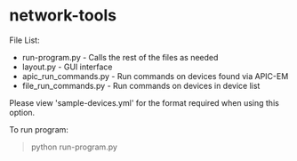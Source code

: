# network-tools

File List:
* run-program.py    - Calls the rest of the files as needed
* layout.py         - GUI interface
* apic_run_commands.py - Run commands on devices found via APIC-EM
* file_run_commands.py - Run commands on devices in device list

Please view 'sample-devices.yml' for the format required when using this option.

To run program:

>python run-program.py

